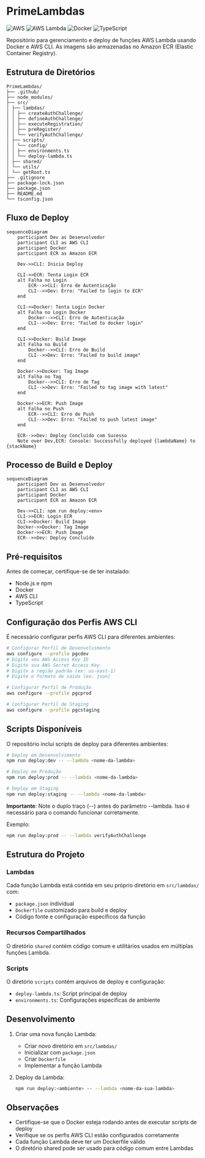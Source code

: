 # PrimeLambdas

![AWS](https://img.shields.io/badge/AWS-%23FF9900.svg?style=for-the-badge&logo=amazon-aws&logoColor=white)
![AWS Lambda](https://img.shields.io/badge/AWS_Lambda-FF9900?style=for-the-badge&logo=aws-lambda&logoColor=white)
![Docker](https://img.shields.io/badge/docker-%230db7ed.svg?style=for-the-badge&logo=docker&logoColor=white)
![TypeScript](https://img.shields.io/badge/typescript-%23007ACC.svg?style=for-the-badge&logo=typescript&logoColor=white)

Repositório para gerenciamento e deploy de funções AWS Lambda usando Docker e AWS CLI. As imagens são armazenadas no Amazon ECR (Elastic Container Registry).

## Estrutura de Diretórios

```
PrimeLambdas/
├── .github/
├── node_modules/
├── src/
│ ├── lambdas/
│ │ ├── createAuthChallenge/
│ │ ├── defineAuthChallenge/
│ │ ├── executeRegistration/
│ │ ├── preRegister/
│ │ └── verifyAuthChallenge/
│ ├── scripts/
│ │ └── config/
│ │ ├── environments.ts
│ │ └── deploy-lambda.ts
│ ├── shared/
│ └── utils/
│ └── getRoot.ts
├── .gitignore
├── package-lock.json
├── package.json
├── README.md
└── tsconfig.json
```

## Fluxo de Deploy

```mermaid
sequenceDiagram
    participant Dev as Desenvolvedor
    participant CLI as AWS CLI
    participant Docker
    participant ECR as Amazon ECR

    Dev->>CLI: Inicia Deploy

    CLI->>ECR: Tenta Login ECR
    alt Falha no Login
        ECR-->>CLI: Erro de Autenticação
        CLI-->>Dev: Erro: "Failed to login to ECR"
    end

    CLI->>Docker: Tenta Login Docker
    alt Falha no Login Docker
        Docker-->>CLI: Erro de Autenticação
        CLI-->>Dev: Erro: "Failed to docker login"
    end

    CLI->>Docker: Build Image
    alt Falha no Build
        Docker-->>CLI: Erro de Build
        CLI-->>Dev: Erro: "Failed to build image"
    end

    Docker->>Docker: Tag Image
    alt Falha no Tag
        Docker-->>CLI: Erro de Tag
        CLI-->>Dev: Erro: "Failed to tag image with latest"
    end

    Docker->>ECR: Push Image
    alt Falha no Push
        ECR-->>CLI: Erro de Push
        CLI-->>Dev: Erro: "Failed to push latest image"
    end

    ECR-->>Dev: Deploy Concluído com Sucesso
    Note over Dev,ECR: Console: Successfully deployed {lambdaName} to {stackName}
```

## Processo de Build e Deploy

```mermaid
sequenceDiagram
    participant Dev as Desenvolvedor
    participant CLI as AWS CLI
    participant Docker
    participant ECR as Amazon ECR

    Dev->>CLI: npm run deploy:<env>
    CLI->>ECR: Login ECR
    CLI->>Docker: Build Image
    Docker->>Docker: Tag Image
    Docker->>ECR: Push Image
    ECR-->>Dev: Deploy Concluído
```

## Pré-requisitos

Antes de começar, certifique-se de ter instalado:

- Node.js e npm
- Docker
- AWS CLI
- TypeScript

## Configuração dos Perfis AWS CLI

É necessário configurar perfis AWS CLI para diferentes ambientes:

```bash
# Configurar Perfil de Desenvolvimento
aws configure --profile pgcdev
# Digite seu AWS Access Key ID
# Digite sua AWS Secret Access Key
# Digite a região padrão (ex: us-east-1)
# Digite o formato de saída (ex: json)

# Configurar Perfil de Produção
aws configure --profile pgcprod

# Configurar Perfil de Staging
aws configure --profile pgcstaging
```

## Scripts Disponíveis

O repositório inclui scripts de deploy para diferentes ambientes:

```bash
# Deploy em Desenvolvimento
npm run deploy:dev -- --lambda <nome-da-lambda>

# Deploy em Produção
npm run deploy:prod -- --lambda <nome-da-lambda>

# Deploy em Staging
npm run deploy:staging -- --lambda <nome-da-lambda>
```

**Importante**: Note o duplo traço (--) antes do parâmetro --lambda. Isso é necessário para o comando funcionar corretamente.

Exemplo:

```bash
npm run deploy:prod -- --lambda verifyAuthChallenge
```

## Estrutura do Projeto

### Lambdas

Cada função Lambda está contida em seu próprio diretório em `src/lambdas/` com:

- `package.json` individual
- `Dockerfile` customizado para build e deploy
- Código fonte e configuração específicos da função

### Recursos Compartilhados

O diretório `shared` contém código comum e utilitários usados em múltiplas funções Lambda.

### Scripts

O diretório `scripts` contém arquivos de deploy e configuração:

- `deploy-lambda.ts`: Script principal de deploy
- `environments.ts`: Configurações específicas de ambiente

## Desenvolvimento

1. Criar uma nova função Lambda:

   - Criar novo diretório em `src/lambdas/`
   - Inicializar com `package.json`
   - Criar `Dockerfile`
   - Implementar a função Lambda

2. Deploy da Lambda:
   ```bash
   npm run deploy:<ambiente> -- --lambda <nome-da-sua-lambda>
   ```

## Observações

- Certifique-se que o Docker esteja rodando antes de executar scripts de deploy
- Verifique se os perfis AWS CLI estão configurados corretamente
- Cada função Lambda deve ter um Dockerfile válido
- O diretório shared pode ser usado para código comum entre Lambdas

